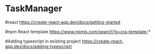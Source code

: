 # TaskManager

#react 
https://create-react-app.dev/docs/getting-started

#npm  React template 
https://www.npmjs.com/search?q=cra-template-*

#Adding typescript in existing project
https://create-react-app.dev/docs/adding-typescript/

